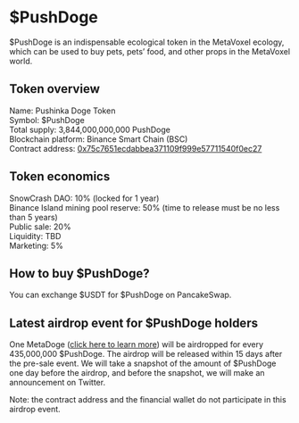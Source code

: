 # $PushDoge

$PushDoge is an indispensable ecological token in the MetaVoxel ecology, which can be used to buy pets, pets’ food, and other props in the MetaVoxel world.

## Token overview

Name: Pushinka Doge Token  
Symbol: $PushDoge  
Total supply: 3,844,000,000,000 PushDoge  
Blockchain platform: Binance Smart Chain (BSC)  
Contract address: [0x75c7651ecdabbea371109f999e57711540f0ec27](https://bscscan.com/token/0x75c7651ecdabbea371109f999e57711540f0ec27)

## Token economics
 
SnowCrash DAO: 10% (locked for 1 year)  
Binance Island mining pool reserve: 50% (time to release must be no less than 5 years)  
Public sale: 20%  
Liquidity: TBD  
Marketing: 5%

## How to buy $PushDoge?

You can exchange $USDT for $PushDoge on PancakeSwap.

## Latest airdrop event for $PushDoge holders

One MetaDoge ([click here to learn more](https://docs.snowcrash.finance/gameplay/metadoge)) will be airdropped for every 435,000,000 $PushDoge. The airdrop will be released within 15 days after the pre-sale event. We will take a snapshot of the amount of $PushDoge one day before the airdrop, and before the snapshot, we will make an announcement on Twitter.

Note: the contract address and the financial wallet do not participate in this airdrop event.